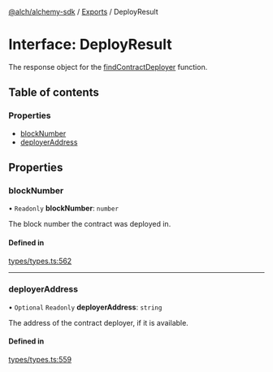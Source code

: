 [@alch/alchemy-sdk](../README.md) / [Exports](../modules.md) / DeployResult

# Interface: DeployResult

The response object for the [findContractDeployer](../classes/Alchemy.md#findcontractdeployer) function.

## Table of contents

### Properties

- [blockNumber](DeployResult.md#blocknumber)
- [deployerAddress](DeployResult.md#deployeraddress)

## Properties

### blockNumber

• `Readonly` **blockNumber**: `number`

The block number the contract was deployed in.

#### Defined in

[types/types.ts:562](https://github.com/alchemyplatform/alchemy-sdk-js/blob/865aa2b/src/types/types.ts#L562)

___

### deployerAddress

• `Optional` `Readonly` **deployerAddress**: `string`

The address of the contract deployer, if it is available.

#### Defined in

[types/types.ts:559](https://github.com/alchemyplatform/alchemy-sdk-js/blob/865aa2b/src/types/types.ts#L559)
